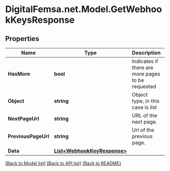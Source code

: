 # DigitalFemsa.net.Model.GetWebhookKeysResponse

## Properties

Name | Type | Description | Notes
------------ | ------------- | ------------- | -------------
**HasMore** | **bool** | Indicates if there are more pages to be requested | 
**Object** | **string** | Object type, in this case is list | 
**NextPageUrl** | **string** | URL of the next page. | [optional] 
**PreviousPageUrl** | **string** | Url of the previous page. | [optional] 
**Data** | [**List&lt;WebhookKeyResponse&gt;**](WebhookKeyResponse.md) |  | [optional] 

[[Back to Model list]](../README.md#documentation-for-models) [[Back to API list]](../README.md#documentation-for-api-endpoints) [[Back to README]](../README.md)


